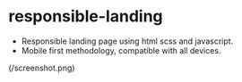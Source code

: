 # responsible-landing

- Responsible landing page using html scss and javascript.
- Mobile first methodology, compatible with all devices.

(/screenshot.png)